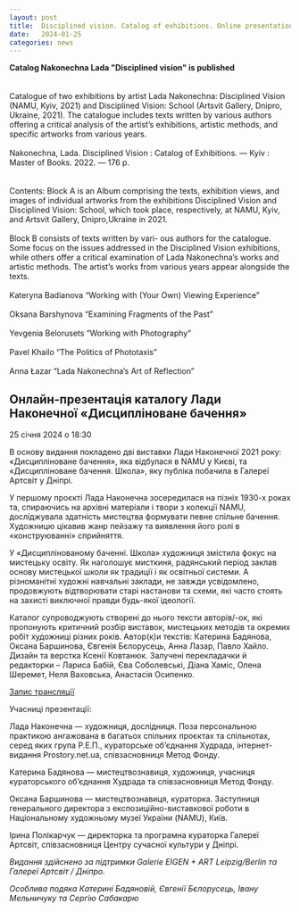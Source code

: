 ```yaml
---
layout: post
title:  Disciplined vision. Catalog of exhibitions. Online presentation
date:   2024-01-25
categories: news
---
```


<section markdown="1" class="EN">

**Сatalog Nakonechna Lada "Disciplined vision" is published** <br>
<br>
<br>
Catalogue of two exhibitions by artist Lada Nakonechna: Disciplined Vision (NAMU, Kyiv, 2021) and Disciplined Vision: School (Artsvit Gallery, Dnipro, Ukraine, 2021). 
The catalogue includes texts written by various authors offering a critical analysis of the artist’s exhibitions, artistic methods, and specific artworks from various years.
<br>
<br>
Nakonechna, Lada. Disciplined Vision : Catalog of Exhibitions. — Kyiv : Master of Books. 2022. — 176 p.
<br>
<br>
<br>
Contents:
Block A is an Album comprising the texts, exhibition views, and images of individual artworks from the exhibitions Disciplined Vision and Disciplined Vision: School, which took place, respectively, at NAMU, Kyiv, and Artsvit Gallery, Dnipro,Ukraine in 2021.
<br>
<br>
Block B consists of texts written by vari- ous authors for the catalogue. Some focus on the issues addressed in the Disciplined Vision exhibitions, while others offer
a critical examination of Lada Nakonechna’s works and artistic methods. The artist’s works from various years appear alongside the texts.
<br>
<br>
Kateryna Badianova “Working with (Your Own) Viewing Experience”
<br>
<br>
Oksana Barshynova “Examining Fragments of the Past” 
<br>
<br>
Yevgenia Belorusets “Working with Photography” 
<br>
<br>
Pavel Khailo “The Politics of Phototaxis” 
<br>
<br>
Anna Łazar “Lada Nakonechna’s Art of Reflection”

</section>

<section markdown="1" class="UKR">

## Онлайн-презентація каталогу Лади Наконечної «Дисципліноване бачення» ##
25 січня 2024 о 18:30

В основу видання покладено дві виставки Лади Наконечної 2021 року: «Дисципліноване бачення», яка відбулася в NAMU у Києві, та «Дисципліноване бачення. Школа», яку публіка побачила в Галереї Артсвіт у Дніпрі.

У першому проєкті Лада Наконечна зосередилася на пізніх 1930-х роках та, спираючись на архівні матеріали і твори з колекції NAMU, досліджувала здатність мистецтва формувати певне спільне бачення. Художницю цікавив жанр пейзажу та виявлення його ролі в «конструюванні» сприйняття.

У «Дисциплінованому баченні. Школа» художниця змістила фокус на мистецьку освіту. Як наголошує мисткиня, радянський період заклав основу мистецької школи як традиції і як освітньої системи. А різноманітні художні навчальні заклади, не завжди усвідомлено, продовжують відтворювати старі настанови та схеми, які часто стоять на захисті виключної правди будь-якої ідеології.

Каталог супроводжують створені до нього тексти авторів/-ок, які пропонують критичний розбір виставок, мистецьких методів та окремих робіт художниці різних років. Автор(к)и текстів: Катерина Бадянова, Оксана Баршинова, Євгенія Бєлорусець, Анна Лазар, Павло Хайло. Дизайн та верстка Ксенії Ковтанюк. Залучені перекладачки й редакторки – Лариса Бабій, Єва Соболевські, Діана Хаміс, Олена Шеремет, Неля Ваховська, Анастасія Осипенко.

[Запис трансляції](https://vimeo.com/831854921/873a52331e)

Учасниці презентації:

Лада Наконечна — художниця, дослідниця. Поза персональною практикою ангажована в багатьох спільних проєктах та спільнотах, серед яких група Р.Е.П., кураторське об’єднання Худрада, інтернет-видання Prostory.net.ua, співзасновниця Метод Фонду.

Катерина Бадянова — мистецтвознавиця, художниця, учасниця кураторського об’єднання Худрада та співзасновниця Метод Фонду.

Оксана Баршинова — мистецтвознавиця, кураторка. Заступниця генерального директора з експозиційно-виставкової роботи в Національному художньому музеї України (NAMU), Київ.

Ірина Полікарчук — директорка та програмна кураторка Галереї Артсвіт, співзасновниця Центру сучасної культури у Дніпрі.

*Видання здійснено за підтримки Galerie EIGEN + ART Leipzig/Berlin та Галереї Артсвіт / Дніпро.*

*Особлива подяка Катерині Бадяновій, Євгенії Бєлорусець, Івану Мельничуку та Сергію Сабакарю*
</section>
